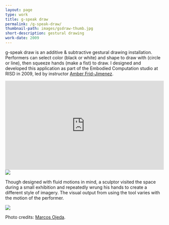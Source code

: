 ```yaml
---
layout: page
type: work
title: g-speak draw
permalink: /g-speak-draw/
thumbnail-path: images/gsdraw-thumb.jpg
short-description: gestural drawing
work-date: 2009
---
```


g-speak draw is an additive & subtractive gestural drawing installation. Performers can select color (black or white) and shape to draw with (circle or line), then squeeze hands (make a fist) to draw. I designed and developed this application as part of the Embodied Computation studio at RISD in 2009, led by instructor <a href="http://www.amberfj.com/">Amber Frid-Jimenez</a>.

<div class="invisible-margin image-grid">
<div class="video video455"><style>.embed-container { position: relative; padding-bottom: 56.25%; height: 0; overflow: hidden; max-width: 100%; } .embed-container iframe, .embed-container object, .embed-container embed { position: absolute; top: 0; left: 0; width: 100%; height: 100%; }</style><div class='embed-container'><iframe src='https://player.vimeo.com/video/115144844' frameborder='0' webkitAllowFullScreen mozallowfullscreen allowFullScreen></iframe></div></div>
<div class="col-15-block grid-margin-bottom grid-margin-left"><a href="https://www.flickr.com/photos/subliminal/3573348247/in/set-72157615073700173"><img src="{{ site.baseurl }}/images/gsdraw-squeeze.jpg"></a></div>
</div>

Though designed with fluid motions in mind, a sculptor visited the space during a small exhibition and repeatedly wrung his hands to create a different style of imagery. The visual output from using the tool varies with the motion of the performer.

<div class="invisible-margin image-grid">
<div class="col-30-block">
<a href="https://www.flickr.com/photos/subliminal/3604328545/in/set-72157615073700173"><img src="{{ site.baseurl }}/images/gsdraw-main.jpg"></a>
</div>
</div>

Photo credits: <a href="http://generic.cx/">Marcos Ojeda</a>.
